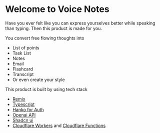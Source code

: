 # Welcome to Voice Notes 

Have you ever felt like you can express yourselves better while speaking than typing. Then this product is made for you. 

You convert free flowing thoughts into 

- List of points
- Task List 
- Notes
- Email
- Flashcard
- Transcript
- Or even create your style

This product is built by using tech stack

- [Remix](https://remix.run/)
- [Typescript](https://www.typescriptlang.org/)
- [Hanko for Auth](https://www.hanko.io/)
- [Openai API](https://openai.com/)
- [Shadcn ui](https://ui.shadcn.com/)
- [Cloudflare Workers](https://workers.cloudflare.com/) and [Cloudflare Functions](https://developers.cloudflare.com/pages/platform/functions/)



